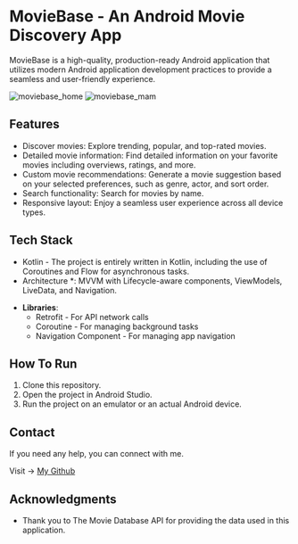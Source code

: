 # MovieBase - An Android Movie Discovery App

MovieBase is a high-quality, production-ready Android application that utilizes modern Android application development practices to provide a seamless and user-friendly experience.

![moviebase_home](https://github.com/stporg/MovieBase/assets/127300104/fde7d90e-ceeb-4be9-ad16-ccaff9c75373)
![moviebase_mam](https://github.com/stporg/MovieBase/assets/127300104/fc4e3114-56c1-4b44-91d0-2db8aada6cfa)

## Features

- Discover movies: Explore trending, popular, and top-rated movies.
- Detailed movie information: Find detailed information on your favorite movies including overviews, ratings, and more.
- Custom movie recommendations: Generate a movie suggestion based on your selected preferences, such as genre, actor, and sort order.
- Search functionality: Search for movies by name.
- Responsive layout: Enjoy a seamless user experience across all device types.

## Tech Stack

* Kotlin - The project is entirely written in Kotlin, including the use of Coroutines and Flow for asynchronous tasks.
* Architecture *: MVVM with Lifecycle-aware components, ViewModels, LiveData, and Navigation.
- **Libraries**:
  - Retrofit - For API network calls
  - Coroutine - For managing background tasks
  - Navigation Component - For managing app navigation

## How To Run

1. Clone this repository.
2. Open the project in Android Studio.
3. Run the project on an emulator or an actual Android device.

## Contact 

If you need any help, you can connect with me.

Visit -> [My Github](https://github.com/stporg/)

## Acknowledgments

- Thank you to The Movie Database API for providing the data used in this application.
